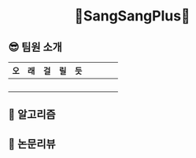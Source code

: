 <div align="center">
   <h1>🚀SangSangPlus🚀
</div>


## 😎 팀원 소개
|오|래|걸|릴|듯|||
|---|---|---|---|---|---|---|
||　|　|　|　|　|　|


  
## 📌 알고리즘  
  
  
## 📌 논문리뷰
